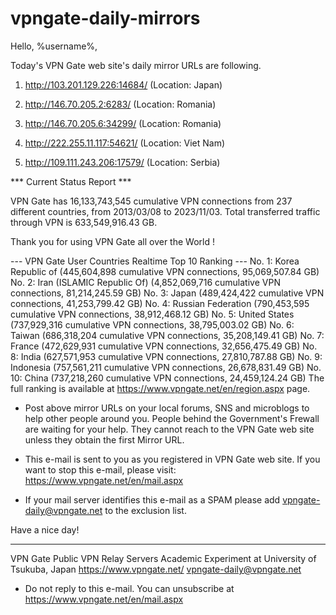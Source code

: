 # vpngate-daily-mirrors

Hello, %username%,

Today's VPN Gate web site's daily mirror URLs are following.

1. http://103.201.129.226:14684/
   (Location: Japan)

2. http://146.70.205.2:6283/
   (Location: Romania)

3. http://146.70.205.6:34299/
   (Location: Romania)

4. http://222.255.11.117:54621/
   (Location: Viet Nam)

5. http://109.111.243.206:17579/
   (Location: Serbia)


*** Current Status Report ***

VPN Gate has 16,133,743,545 cumulative VPN connections from 237 different countries, from 2013/03/08 to 2023/11/03.
Total transferred traffic through VPN is 633,549,916.43 GB.

Thank you for using VPN Gate all over the World !


--- VPN Gate User Countries Realtime Top 10 Ranking ---
No. 1: Korea Republic of (445,604,898 cumulative VPN connections, 95,069,507.84 GB)
No. 2: Iran (ISLAMIC Republic Of) (4,852,069,716 cumulative VPN connections, 81,214,245.59 GB)
No. 3: Japan (489,424,422 cumulative VPN connections, 41,253,799.42 GB)
No. 4: Russian Federation (790,453,595 cumulative VPN connections, 38,912,468.12 GB)
No. 5: United States (737,929,316 cumulative VPN connections, 38,795,003.02 GB)
No. 6: Taiwan (686,318,204 cumulative VPN connections, 35,208,149.41 GB)
No. 7: France (472,629,931 cumulative VPN connections, 32,656,475.49 GB)
No. 8: India (627,571,953 cumulative VPN connections, 27,810,787.88 GB)
No. 9: Indonesia (757,561,211 cumulative VPN connections, 26,678,831.49 GB)
No. 10: China (737,218,260 cumulative VPN connections, 24,459,124.24 GB)
The full ranking is available at https://www.vpngate.net/en/region.aspx page.


* Post above mirror URLs on your local forums, SNS and microblogs
  to help other people around you.
  People behind the Government's Frewall are waiting for your help.
  They cannot reach to the VPN Gate web site
  unless they obtain the first Mirror URL.

* This e-mail is sent to you as you registered in VPN Gate web site.
  If you want to stop this e-mail, please visit:
  https://www.vpngate.net/en/mail.aspx

* If your mail server identifies this e-mail as a SPAM
  please add vpngate-daily@vpngate.net to the exclusion list.

Have a nice day!

------------------------------------------------------
VPN Gate Public VPN Relay Servers
Academic Experiment at University of Tsukuba, Japan
https://www.vpngate.net/
vpngate-daily@vpngate.net
* Do not reply to this e-mail.
  You can unsubscribe at https://www.vpngate.net/en/mail.aspx


